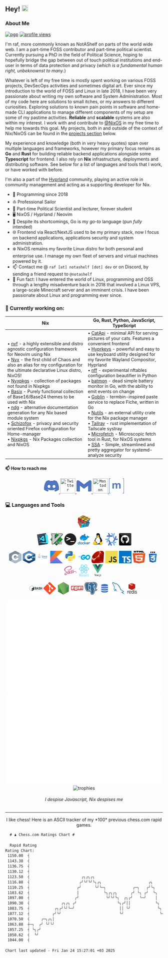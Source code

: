 ## Hey! <img src="../assets/Hi.gif" width="20px" height="20px">

### About Me

<!-- Those don't have to be in-line. Glad to have learned that -->

[![pgp](https://img.shields.io/badge/pgp-0x39A004E33E353746-313131?style=flat&labelColor=545454&color=313131)](https://github.com/notashelf.gpg)
[![profile views](https://komarev.com/ghpvc/?username=notashelf&style=flat&color=313131&label=views)](https://github.com/notashelf)

[@NixOS]: https://github.com/NixOS
[Hyprland]: https://github.com/Hyprland

I'm raf, more commonly known as NotAShelf on parts of the world wide web. I am a
part-time FOSS contributor and part-time political scientist. Currently pursuing
a PhD in the field of Political Science, hoping to hopefully bridge the gap
between out of touch political institutions and end-user in terms of data
protection and privacy (_which is a fundamental human right, unbeknownst to
many_.)

Whatever is left of my free time is mostly spent working on various FOSS
projects, DevSecOps activities and sometimes digital art. Ever since my
introduction to the world of FOSS and Linux in late 2018, I have been very
passionate about writing my own software and System Administration. Most of my
code here are solutions to small itches, or my answers to different curiosities.
Exploring solutions to known pain points in software and home-made CLI
applications to manage different components of my setup are some of my pastime
activities. **Reliable** and **scalable** systems are also within my interest. I
work with and contribute to [@NixOS] in my free time to help me towards this
goal. My projects, both in and outside of the context of Nix/NixOS can be found
in the [projects section](#-currently-working-on) below.

My experience and knowledge (both in _very_ heavy quotes) span over multiple
languages and frameworks, however my primary focus remains as **Go** and
**Rust** for building reliable backend applications alongside some
**Typescript** for frontend. I also rely on **Nix** infrastructure, deployments
and distributing software. See below for a list of languages and tools that I
work, or have worked with before.

I'm also a part of the [Hyprland] community, playing an active role in community
management and acting as a supporting developer for Nix.

<!-- The "overrated" section every bio really needs -->

- 📅 Programming since 2018
- ⛵ Professional Sailor
- 🏫 Part-time Political Scientist and lecturer, forever student
- 🖥️ NixOS / Hyprland / Neovim
- 🔧 Despite its shortcomings, Go is my _go-to_ language (pun _fully_ intended)
- 🌐 Frontend via React/NextJS used to be my primary stack, now I focus on
  backend applications, applications security and system administration.
- ❄️  NixOS remains my favorite Linux distro for both personal and enterprise
  use. I manage my own fleet of servers and virtual machines powered by it.
- 📫 Contact me @ `raf [at] notashelf [dot] dev` or on Discord, by sending a
  friend request to `@notashelf`
- 🎲 Fun fact: I have entered the world of Linux, programming and OSS through a
  lengthy misadventure back in 2018 that involved a Linux VPS, a large-scale
  Minecraft server and an imminent crisis. I have been passionate about Linux
  and programming ever since.

### 🔭 Currently working on:

<!-- Projects Section
    the placeholder below is replaced by the rating-chart.yml workflow

    XXX: I should probably give it its own workflow...
-->

| **Nix** | **Go, Rust, Python, JavaScript, TypeScript** |
| --- | --- |
| • [nvf](https://github.com/notashelf/nvf) - a highly extensible and distro agnostic configuration framework for Neovim using Nix<br>• [Nyx](https://github.com/notashelf/nyx) - the first child of Chaos and also an alias for my configuration for the ultimate declarative Linux distro, NixOS!<br>• [Nyxpkgs](https://github.com/notashelf/nyxexprs) - collection of packages not found in Nixpkgs<br>• [Basix](https://github.com/NotAShelf/Basix) - Purely functional collection of Base16/Base24 themes to be used with Nix<br>• [ndg](https://github.com/feel-co/ndg) - alternative documentation generation for any Nix based module system<br>• [Schizofox](https://github.com/schizofox/schizofox) - privacy and security oriented Firefox configuration for Home-manager<br>• [Nixpkgs](https://github.com/nixos/nixpkgs) - Nix Packages collection and NixOS | • [CatApi](https://github.com/notashelf/catApi) - minimal API for serving pictures of your cats. Features a convenient frontend<br>• [Hyprkeys](https://github.com/hyprland-community/Hyprkeys) - powerful and easy to use keyboard utility designed for my favorite Wayland Compositor, Hyprland<br>• [nff](https://github.com/notashelf/nff) - experimental nftables configuration beautifier in Python<br>• [batmon](https://github.com/notashelf/batmon) - dead simple battery monitor in Go, with the ability to emit events on change<br>• [Goblin](https://github.com/notashelf/goblin) - termbin-inspired paste service to replace Fiche, written in Go<br>• [Nutils](https://github.com/notashelf/nutils) - an external utility crate for the Nix package manager<br>• [Tailray](https://github.com/notashelf/Tailray) - rust implementation of Tailscale systray<br>• [Microfetch](https://github.com/notashelf/microfetch) - Microscopic fetch tool in Rust, for NixOS systems<br>• [SSA](https://github.com/NotAShelf/ssa) - Simple, streamlined and pretty aggregator for systemd-analyze security  |

<!-- End Projects Section -->

#### 📫 How to reach me

<p align="center">
 <a href="https://discord.com/users/419880181101232129">
   <code><img title="Discord" src=".github/assets/icons/discord.svg" width="48" height="48"></code>
 </a>
 <a alt="https://twitter.com/NotAShelf" href="https://twitter.com/NotAShelf">
   <code><img title="Twitter" src=".github/assets/icons/twitter.svg" width="48" height="48"></code>
 </a>
 <a alt="mailto:me@notashelf.dev" href="mailto:me@notashelf.dev">
   <code><img title="Mail Me" src=".github/assets/icons/gmail.svg" width="48" height="48"></code>
 </a>
 <a alt="https://social.notashelf.dev/@raf" href="https://social.notashelf.dev/@raf">
   <code><img title="Mastodon" src=".github/assets/icons/mastodon.svg" width="48" height="48"></code>
 </a>
 <a alt="https://matrix.to/#/@raf:notashelf.dev" href="https://matrix.to/#/@raf:notashelf.dev">
   <code><img title="Matrix" src=".github/assets/icons/matrix.svg" width="48" height="48"></code>
 </a>
</p>

### 💻 Languages and Tools

<p align="center">
  <!-- Traits? -->
  <code><img title="Problem Solving" height="40" width="40" src=".github/assets/icons/problemSolving.png"></code>
</p>

<p align="center">
  <code><img title="Visual Studio Code" height="40" width="40" src=".github/assets/icons/vscode.png"></code>
  <code><img title="Neovim" height="40" width="40" src=".github/assets/icons/vim.png" href="https://github.com/notashelf/neovim-flake"></code>
  <code><img title="Terminal" height="40" width="40" src=".github/assets/icons/terminal.png"></code>
  <code><img title="Docker" height="40" width="40" src=".github/assets/icons/docker.png"></code>
  <code><img title="Linux" height="40" width="40" src="https://raw.githubusercontent.com/devicons/devicon/master/icons/linux/linux-original.svg"></code>
  <code><img title="Nix/NixOS" height="40" width="40" src=".github/assets/icons/nix-snowflake.svg" href="https://github.com/notashelf/nyx"></code>
  <code><img title="GitHub" height="40" width="40" src=".github/assets/icons/github.svg"></code>
</p>

<p align="center">
  <!-- Languages & Frameworks -->
  <code><img title="C" height="40" width="40" src=".github/assets/icons/c.svg"></code>
  <code><img title="C++" height="40" width="40"  src=".github/assets/icons/cpp.svg"></code>
  <code><img title="Java" height="40" width="40" src=".github/assets/icons/java.png"></code>
  <code><img title="Kotlin" height="40" width="40" src=".github/assets/icons/kotlin.png"></code>
  <code><img title="Python" height="40" width="40" src=".github/assets/icons/python-original.svg"></code>
  <code><img title="Go" height="40" width="40" src=".github/assets/icons/go.png"></code>
  <code><img title="Ruby" height="40" width="40" src=".github/assets/icons/ruby.png"></code>
  <code><img title="Javascript" height="40" width="40" src=".github/assets/icons/Javascript.png"></code>
  <code><img title="Typescript" height="40" width="40" src=".github/assets/icons/typescript.png"></code>
  <code><img title="HTML5" height="40" width="40" src=".github/assets/icons/html5.svg"></code>
  <code><img title="CSS" height="40" width="40" src=".github/assets/icons/css.svg"></code>
  <code><img title="SASS" height="40" width="40" src=".github/assets/icons/sass.svg"></code>
  <code><img title="React" height="40" width="40" src=".github/assets/icons/react-original-wordmark.svg"></code>
  <code><img title="VueJS" height="40" width="40" src=".github/assets/icons/vuejs-original-wordmark.svg"></code>
</p>

<p align="center">
  <!-- Tools -->
  <code><img title="Bash" height="40" width="40" src=".github/assets/icons/bash.png"></code>
  <code><img title="Git" height="40" width="40" src=".github/assets/icons/git-original.svg"></code>
  <code><img title="NodeJS" height="40" width="40" src=".github/assets/icons/nodejs.png"></code>
  <code><img title="npm" height="40" width="40" src=".github/assets/icons/npm.svg"></code>
  <code><img title="Postgresql" height="40" width="40" src=".github/assets/icons/postgresql.png"></code>
  <code><img title="SQL" height="40" width="40" src=".github/assets/icons/sql.png" alt="sql"></code>
  <code><img title="MySQL" height="40" width="40" src=".github/assets/icons/mysql.svg"></code>
  <code><img title="Redis" height="40" width="40" src=".github/assets/icons/redis.png"></code>
</p>

<p align="center">
   <img title="overview" src="https://github.com/NotAShelf/NotAShelf/blob/output/generated/overview.svg">
   <img title="languages" src="https://github.com/NotAShelf/NotAShelf/blob/output/generated/languages.svg">
   <img title="trophies" src="https://github-profile-trophy.vercel.app/?username=NotAShelf&theme=onedark&no-frame=false&row=1&&margin-w=20&no-bg=true">
</p>

<h6 align="center">I despise Javascript, Nix despises me</h6>

---

<p align="center">I like chess! Here is an ASCII tracker of my *100* previous chess.com rapid games.</p>

```txt
  # ♟︎ Chess.com Ratings Chart #

  Rapid Rating
Rating Chart:
 1150.00  ┤                                                                   ╭╮
 1143.38  ┤                                                                   │╰╮╭╮          ╭╮  ╭╮╭╮╭╮
 1136.75  ┤                                                                  ╭╯ ╰╯╰╮        ╭╯╰╮╭╯╰╯╰╯│
 1130.12  ┤                                                                 ╭╯     │        │  ││     ╰╮╭╮
 1123.50  ┤                       ╭╮╭╮╭╮                                   ╭╯      ╰╮      ╭╯  ╰╯      │││
 1116.88  ┤                      ╭╯╰╯╰╯╰╮╭╮                     ╭╮        ╭╯        ╰╮    ╭╯           ╰╯│
 1110.25  ┤                     ╭╯      ╰╯╰─╮            ╭─╮   ╭╯╰╮      ╭╯          ╰╮╭╮╭╯              ╰╮
 1103.62  ┤                     │           ╰╮╭╮╭╮      ╭╯ ╰╮ ╭╯  ╰╮    ╭╯            ╰╯╰╯                │  ╭
 1097.00  ┤                    ╭╯            ╰╯╰╯╰╮  ╭╮╭╯   ╰─╯    │   ╭╯                                 │  │
 1090.38  ┤              ╭╮╭╮ ╭╯                  ╰╮╭╯││           ╰╮  │                                  │  │
 1083.75  ┤           ╭╮╭╯╰╯╰─╯                    ││ ╰╯            ╰╮╭╯                                  ╰╮╭╯
 1077.12  ┤          ╭╯╰╯                          ╰╯                ╰╯                                    ││
 1070.50  ┤     ╭─╮╭╮│                                                                                     ││
 1063.88  ┼─╮  ╭╯ ╰╯╰╯                                                                                     ╰╯
 1057.25  ┤ ╰╮╭╯
 1050.62  ┤  ╰╯
 1044.00  ┤

Chart last updated - Fri Jan 24 15:27:01 +03 2025
```

